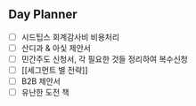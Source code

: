 ## Day Planner
- [ ] 시드팁스 회계감사비 비용처리
- [ ] 산디과 & 아싳 제안서
- [ ] 민간주도 신청서, 각 필요한 것들 정리하여 복수신청
- [ ] [[세그먼트 별 전략]] 
- [ ] B2B 제안서
- [ ] 유난한 도전 책